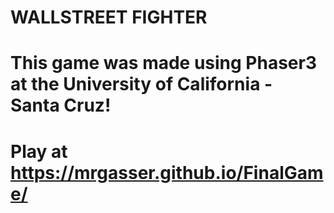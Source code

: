 # WALLSTREET FIGHTER

# This game was made using Phaser3 at the University of California - Santa Cruz!

# Play at https://mrgasser.github.io/FinalGame/
